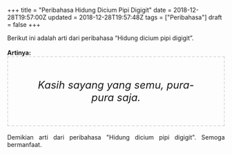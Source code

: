 +++
title = "Peribahasa Hidung Dicium Pipi Digigit"
date = 2018-12-28T19:57:00Z
updated = 2018-12-28T19:57:48Z
tags = ["Peribahasa"]
draft = false
+++

<div dir="ltr" style="text-align: left;" trbidi="on"><div style="text-align: justify;">Berikut ini adalah arti dari peribahasa “Hidung dicium pipi digigit”.</div><br /><div style="text-align: justify;"><b>Artinya:</b></div><div style="border: 2px dashed #ddd; font-size: 24px; height: auto; margin: 0 auto; padding: 50px; text-align: center; width: auto;"><i>Kasih sayang yang semu, pura-pura saja.</i></div><div style="text-align: justify;"><br /></div><div style="text-align: justify;">Demikian arti dari peribahasa "Hidung dicium pipi digigit". Semoga bermanfaat. </div></div>
